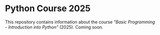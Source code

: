 # Python Course 2025
This repository contains information about the course _"Basic Programming - Introduction into Python"_ (2025).
Coming soon.
